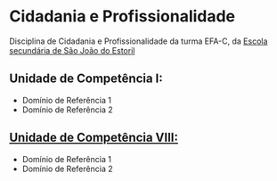 

# Cidadania e Profissionalidade

Disciplina de Cidadania e Profissionalidade da turma EFA-C, da [Escola secundária de São João do Estoril](http://aesje.pt/ESSJE/index.htm)


## Unidade de Competência I:

-   Domínio de Referência 1
-   Domínio de Referência 2


## [Unidade de Competência  VIII:](./unidade_viii.md)

-   Domínio de Referência 1
-   Domínio de Referência 2

